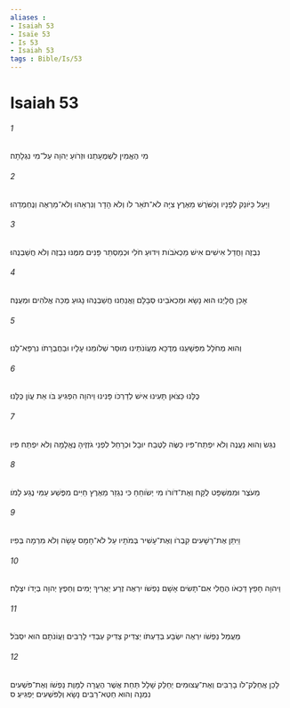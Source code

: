```yaml
---
aliases : 
- Isaiah 53
- Isaïe 53
- Is 53
- Isaiah 53
tags : Bible/Is/53
---
```


# Isaiah 53

###### 1
מִי הֶאֱמִין לִשְׁמֻעָתֵנוּ וּזְרֹועַ יְהוָה עַל־מִי נִגְלָתָה׃
###### 2
וַיַּעַל כַּיֹּונֵק לְפָנָיו וְכַשֹּׁרֶשׁ מֵאֶרֶץ צִיָּה לֹא־תֹאַר לֹו וְלֹא הָדָר וְנִרְאֵהוּ וְלֹא־מַרְאֶה וְנֶחְמְדֵהוּ׃
###### 3
נִבְזֶה וַחֲדַל אִישִׁים אִישׁ מַכְאֹבֹות וִידוּעַ חֹלִי וּכְמַסְתֵּר פָּנִים מִמֶּנּוּ נִבְזֶה וְלֹא חֲשַׁבְנֻהוּ׃
###### 4
אָכֵן חֳלָיֵנוּ הוּא נָשָׂא וּמַכְאֹבֵינוּ סְבָלָם וַאֲנַחְנוּ חֲשַׁבְנֻהוּ נָגוּעַ מֻכֵּה אֱלֹהִים וּמְעֻנֶּה׃
###### 5
וְהוּא מְחֹלָל מִפְּשָׁעֵנוּ מְדֻכָּא מֵעֲוֹנֹתֵינוּ מוּסַר שְׁלֹומֵנוּ עָלָיו וּבַחֲבֻרָתֹו נִרְפָּא־לָנוּ׃
###### 6
כֻּלָּנוּ כַּצֹּאן תָּעִינוּ אִישׁ לְדַרְכֹּו פָּנִינוּ וַיהוָה הִפְגִּיעַ בֹּו אֵת עֲוֹן כֻּלָּנוּ׃
###### 7
נִגַּשׂ וְהוּא נַעֲנֶה וְלֹא יִפְתַּח־פִּיו כַּשֶּׂה לַטֶּבַח יוּבָל וּכְרָחֵל לִפְנֵי גֹזְזֶיהָ נֶאֱלָמָה וְלֹא יִפְתַּח פִּיו׃
###### 8
מֵעֹצֶר וּמִמִּשְׁפָּט לֻקָּח וְאֶת־דֹּורֹו מִי יְשֹׂוחֵחַ כִּי נִגְזַר מֵאֶרֶץ חַיִּים מִפֶּשַׁע עַמִּי נֶגַע לָמֹו׃
###### 9
וַיִּתֵּן אֶת־רְשָׁעִים קִבְרֹו וְאֶת־עָשִׁיר בְּמֹתָיו עַל לֹא־חָמָס עָשָׂה וְלֹא מִרְמָה בְּפִיו׃
###### 10
וַיהוָה חָפֵץ דַּכְּאֹו הֶחֱלִי אִם־תָּשִׂים אָשָׁם נַפְשֹׁו יִרְאֶה זֶרַע יַאֲרִיךְ יָמִים וְחֵפֶץ יְהוָה בְּיָדֹו יִצְלָח׃
###### 11
מֵעֲמַל נַפְשֹׁו יִרְאֶה יִשְׂבָּע בְּדַעְתֹּו יַצְדִּיק צַדִּיק עַבְדִּי לָרַבִּים וַעֲוֹנֹתָם הוּא יִסְבֹּל׃
###### 12
לָכֵן אֲחַלֶּק־לֹו בָרַבִּים וְאֶת־עֲצוּמִים יְחַלֵּק שָׁלָל תַּחַת אֲשֶׁר הֶעֱרָה לַמָּוֶת נַפְשֹׁו וְאֶת־פֹּשְׁעִים נִמְנָה וְהוּא חֵטְא־רַבִּים נָשָׂא וְלַפֹּשְׁעִים יַפְגִּיעַ׃ ס
